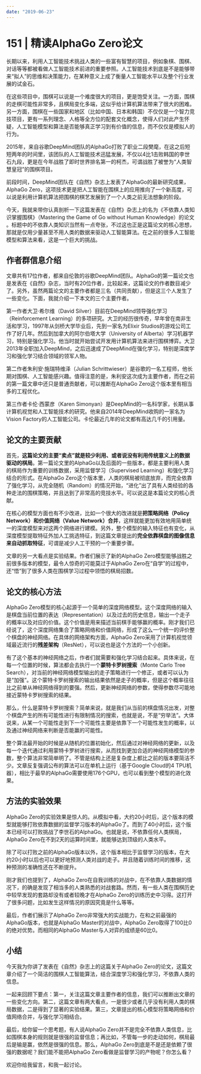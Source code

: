 ```yaml
---
date: "2019-06-23"
---  
```

      
# 151 | 精读AlphaGo Zero论文
长期以来，利用人工智能技术挑战人类的一些富有智慧的项目，例如象棋、围棋、对话等等都被看做人工智能技术前进的重要参照。人工智能技术到底是不是能够带来“拟人”的思维和决策能力，在某种意义上成了衡量人工智能水平以及整个行业发展的试金石。

在这些项目中，围棋可以说是一个难度很大的项目，更是饱受关注。一方面，围棋的走棋可能性非常多，且棋局变化多端，这似乎给计算机算法带来了很大的困难。另一方面，围棋在一些国家和地区（比如中国、日本和韩国）不仅仅是一个智力竞技项目，更有一系列理念、人格等全方位的配套文化概念，使得人们对此产生怀疑，人工智能模型和算法是否能够真正学习到有价值的信息，而不仅仅是模拟人的行为。

2015年，来自谷歌DeepMind团队的AlphaGo打败了职业二段樊麾，在这之后短短两年的时间里，该团队的人工智能技术迅猛发展，不仅以4比1击败韩国的李世石九段，更是在今年战胜了即时世界排名第一的柯杰，可谓战胜了被誉为“人类智慧皇冠”的围棋项目。

前段时间，DeepMind团队在《自然》杂志上发表了AlphaGo的最新研究成果，AlphaGo Zero，这项技术更是把人工智能在围棋上的应用推向了一个新高度，可以说是利用计算机算法把围棋的棋艺发展到了一个人类之前无法想象的阶段。

今天，我就来带你认真剖析一下这篇发表在《自然》杂志上的名为《不依靠人类知识掌握围棋》（Mastering the Game of Go without Human Knowledge）的论文 。标题中的不依靠人类知识当然有一点夸张，不过这也正是这篇论文的核心思想，那就是仅用少量甚至不用人类的数据来驱动人工智能算法。在之前的很多人工智能模型和算法来看，这是一个巨大的挑战。

## 作者群信息介绍

文章共有17位作者，都来自伦敦的谷歌DeepMind团队。AlphaGo的第一篇论文也是发表在《自然》杂志，当时有20位作者，比较起来，这篇论文的作者数目减少了。另外，虽然两篇论文的主要作者都是三名（共同贡献），但是这三个人发生了一些变化。下面，我就介绍一下本文的三个主要作者。

第一作者大卫·希尔维（David Silver）目前在DeepMind领导强化学习（Reinforcement Learning）的多项研究。大卫的经历很传奇，早年曾在南非生活和学习，1997年从剑桥大学毕业后，先到一家名为Elixir Studios的游戏公司工作了好几年。然后到加拿大的阿尔伯塔大学（University of Alberta）学习机器学习，特别是强化学习。他当时就开始尝试开发用计算机算法来进行围棋博弈。大卫2013年全职加入DeepMind，之后迅速成了DeepMind在强化学习，特别是深度学习和强化学习结合领域的领军人物。

第二作者朱利安·施瑞特维泽（Julian Schrittwieser）是谷歌的一名工程师，他长期对围棋、人工智能感兴趣。值得注意的是，朱利安这次成为主要作者，而在之前的第一篇文章中还只是普通贡献者，可以推断在AlphaGo Zero这个版本里有相当多的工程优化。

第三作者卡伦·西蒙彦（Karen Simonyan）是DeepMind的一名科学家，长期从事计算机视觉和人工智能技术的研究。他来自2014年DeepMind收购的一家名为Vision Factory的人工智能公司。卡伦最近几年的论文都有高达几千的引用量。

## 论文的主要贡献

首先，**这篇论文的主要“卖点”就是较少利用、或者说没有利用传统意义上的数据驱动的棋局**。第一篇论文里的AlphaGo以及后面的一些版本，都是主要利用人类的棋局作为重要的训练数据，采用监督学习（Supervised Learning）和强化学习结合的形式。在AlphaGo Zero这个版本里，人类的棋局被彻底放弃，而完全依靠了强化学习，从完全随机（Random）的情况开始，“进化”出了具有人类经验的各种走法的围棋策略，并且达到了非常高的竞技水平。可以说这是本篇论文的核心贡献。

<!-- [[[read_end]]] -->

在核心的模型方面也有不少改进，比如一个很大的改进就是**把策略网络（Policy Network）和价值网络（Value Network）合并**，这样就能更加有效地用简单统一的深度模型来对这两个网络进行建模。另外，整个模型的输入特征也有变化，从深度模型提取特征外加人工挑选特征，到这篇文章提出的**完全依靠棋盘的图像信息来自动抓取特征**，可谓是减少人工干预的一个重要步骤。

文章的另一大看点是实验结果。作者们展示了新的AlphaGo Zero模型能够战胜之前很多版本的模型，最令人惊奇的可能莫过于AlphaGo Zero在“自学”的过程中，还“悟”到了很多人类在围棋学习过程中领悟的棋局招数。

## 论文的核心方法

AlphaGo Zero模型的核心起源于一个简单的深度网络模型。这个深度网络的输入是棋盘当前位置的表达（Representation）以及过去的历史信息，输出一个走子的概率以及对应的价值。这个价值是用来描述当前棋手能够赢的概率。刚才我们已经说了，这个深度网络集合了策略网络和价值网络，形成了这么一个统一的评价整个棋盘的神经网络。在具体的网络架构方面，AlphaGo Zero采用了计算机视觉领域最近流行的**残差架构**（ResNet），可以说也是这个方法的一个小创新。

有了这个基本的神经网络之后，作者们就需要和强化学习结合起来。具体来说，在每一个位置的时候，算法都会去执行一个**蒙特卡罗树搜索**（Monte Carlo Tree Search），对当前的神经网络模型输出的走子策略进行一个修正，或者可以认为是“加强”。这个蒙特卡罗树搜索的输出结果依然是走子的概率，但是这个概率往往比之前单从神经网络得到的要强。然后，更新神经网络的参数，使得参数尽可能地接近蒙特卡罗树搜索的结果。

那么，什么是蒙特卡罗树搜索？简单来说，就是我们从当前的棋盘情况出发，对整个棋盘产生的所有可能性进行有限制情况的搜索，也就是说，不是“穷举法”。大体说来，从某一个可能性走到下一个可能性主要是依靠下一个可能性发生的概率，以及通过神经网络来判断是否能赢的可能性。

整个算法最开始的时候是从随机的位置初始化，然后通过对神经网络的更新，以及每一个迭代通过利用蒙特卡罗树进行搜索，从而找到更加合适的神经网络模型的参数，整个算法非常简单明了。不管是结构上还是复杂度上都比之前的版本要简洁不少。文章反复强调公布的算法可以在单机上运行（基于Google Cloud的4 TPU机器），相比于最早的AlphaGo需要使用176个GPU，也可以看到整个模型的进化效果。

## 方法的实验效果

AlphaGo Zero的实验效果是惊人的。从模拟中看，大约20小时后，这个版本的模型就能够打败依靠数据的监督学习版本的AlphaGo了。而到了40小时后，这个版本已经可以打败挑战了李世石的AlphaGo。也就是说，不依靠任何人类棋局，AlphaGo Zero在不到2天的运算时间里，就能够达到顶级的人类水平。

除了可以打败之前的AlphaGo版本以外，这个版本相比于监督学习的版本，在大约20小时以后也可以更好地预测人类对战的走子。并且随着训练时间的推移，这种预测的准确性还在不断提升。

刚才我们也提到了，AlphaGo Zero在自我训练的对战中，在不依靠人类数据的情况下，的确是发现了相当多的人类熟悉的对战套路。然而，有一些人类在围棋历史中较早发现的套路却没有或者较晚才在AlphaGo Zero的训练历史中习得。这打开了很多问题，比如发生这样情况的原因究竟是什么等等。

最后，作者们展示了AlphaGo Zero非常强大的实战能力，在和之前最强的AlphaGo版本，也就是AlphaGo Master的对战中，AlphaGo Zero取得了100比0的绝对优势。而相同的AlphaGo Master与人对弈的成绩是60比0。

## 小结

今天我为你讲了发表在《自然》杂志上的这篇关于AlphaGo Zero的论文，这篇文章介绍了一个简洁的围棋人工智能算法，结合深度学习和强化学习，不依靠人类的信息。

一起来回顾下要点：第一，关注这篇文章主要作者的信息，我们可以推断出文章的一些变化方向。第二，这篇文章有两大看点，一是很少或者几乎没有利用人类的棋局数据，二是得到了显著的实验结果。第三，文章提出的核心模型将策略网络和价值网络合并，与强化学习相结合。

最后，给你留一个思考题，有人说AlphaGo Zero并不是完全不依靠人类信息，比如围棋本身的规则就是很强的监督信息；再比如，不管每一步的走动如何，棋局最后是输是赢，依然是很强的信息。那么，AlphaGo Zero到底是不是还是依赖了很强的数据呢？我们能不能把AlphaGo Zero看做是监督学习的产物呢？你怎么看？

欢迎你给我留言，和我一起讨论。